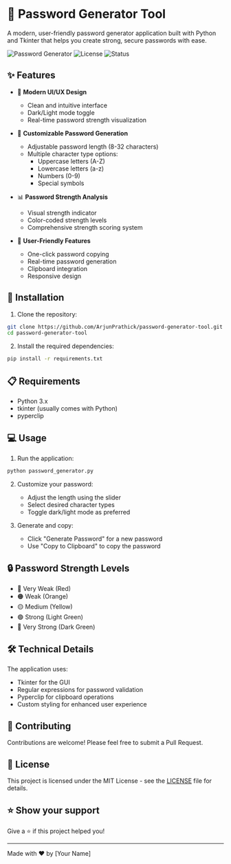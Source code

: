 # 🔐 Password Generator Tool

A modern, user-friendly password generator application built with Python and Tkinter that helps you create strong, secure passwords with ease.

![Password Generator](https://img.shields.io/badge/Python-3.x-blue)
![License](https://img.shields.io/badge/License-MIT-green)
![Status](https://img.shields.io/badge/Status-Active-success)

## ✨ Features

- 🎨 **Modern UI/UX Design**
  - Clean and intuitive interface
  - Dark/Light mode toggle
  - Real-time password strength visualization

- 🔧 **Customizable Password Generation**
  - Adjustable password length (8-32 characters)
  - Multiple character type options:
    - Uppercase letters (A-Z)
    - Lowercase letters (a-z)
    - Numbers (0-9)
    - Special symbols

- 📊 **Password Strength Analysis**
  - Visual strength indicator
  - Color-coded strength levels
  - Comprehensive strength scoring system

- 🎯 **User-Friendly Features**
  - One-click password copying
  - Real-time password generation
  - Clipboard integration
  - Responsive design

## 🚀 Installation

1. Clone the repository:
```bash
git clone https://github.com/ArjunPrathick/password-generator-tool.git
cd password-generator-tool
```

2. Install the required dependencies:
```bash
pip install -r requirements.txt
```

## 📋 Requirements

- Python 3.x
- tkinter (usually comes with Python)
- pyperclip

## 💻 Usage

1. Run the application:
```bash
python password_generator.py
```

2. Customize your password:
   - Adjust the length using the slider
   - Select desired character types
   - Toggle dark/light mode as preferred

3. Generate and copy:
   - Click "Generate Password" for a new password
   - Use "Copy to Clipboard" to copy the password

## 🔒 Password Strength Levels

- 🔴 Very Weak (Red)
- 🟠 Weak (Orange)
- 🟡 Medium (Yellow)
- 🟢 Strong (Light Green)
- 💚 Very Strong (Dark Green)

## 🛠️ Technical Details

The application uses:
- Tkinter for the GUI
- Regular expressions for password validation
- Pyperclip for clipboard operations
- Custom styling for enhanced user experience

## 🤝 Contributing

Contributions are welcome! Please feel free to submit a Pull Request.

## 📝 License

This project is licensed under the MIT License - see the [LICENSE](LICENSE) file for details.

## ⭐ Show your support

Give a ⭐️ if this project helped you!

---
Made with ❤️ by [Your Name] 